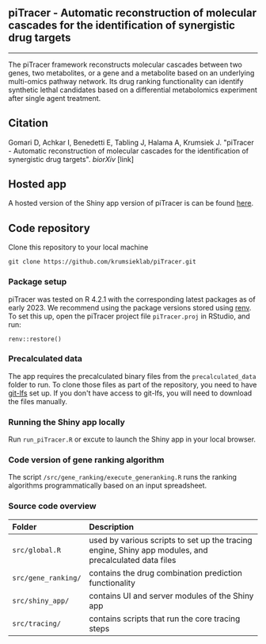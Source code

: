 ## piTracer - Automatic reconstruction of molecular cascades for the identification of synergistic drug targets

------------------------------------------------------------------------

The piTracer framework reconstructs molecular cascades between two genes, two metabolites, or a gene and a metabolite based on an underlying multi-omics pathway network. Its drug ranking functionality can identify synthetic lethal candidates based on a differential metabolomics experiment after single agent treatment.

## Citation

Gomari D, Achkar I, Benedetti E, Tabling J, Halama A, Krumsiek J. "piTracer - Automatic reconstruction of molecular cascades for the identification of synergistic drug targets". *biorXiv* [link]

## Hosted app

A hosted version of the Shiny app version of piTracer is can be found [here](https://cbsunemo.biohpc.cornell.edu/).

## Code repository

Clone this repository to your local machine

`git clone https://github.com/krumsieklab/piTracer.git`

### Package setup

piTracer was tested on R 4.2.1 with the corresponding latest packages as of early 2023. We recommend using the package versions stored using [renv](https://rstudio.github.io/renv/articles/renv.html). To set this up, open the piTracer project file `piTracer.proj` in RStudio, and run:

`renv::restore()`

### Precalculated data

The app requires the precalculated binary files from the `precalculated_data` folder to run. To clone those files as part of the repository, you need to have [git-lfs](https://git-lfs.com/) set up. If you don't have access to git-lfs, you will need to download the files manually.


### Running the Shiny app locally

Run `run_piTracer.R` or excute to launch the Shiny app in your local browser.

### Code version of gene ranking algorithm

The script `/src/gene_ranking/execute_generanking.R` runs the ranking algorithms programmatically based on an input spreadsheet.

### Source code overview

| Folder              | Description                                                                                           |
|:--------------------|:------------------------------------------------------------------------------------------------------|
| `src/global.R`      | used by various scripts to set up the tracing engine, Shiny app modules, and precalculated data files |
| `src/gene_ranking/` | contains the drug combination prediction functionality                                                |
| `src/shiny_app/`    | contains UI and server modules of the Shiny app                                                       |
| `src/tracing/`      | contains scripts that run the core tracing steps                                                      |
